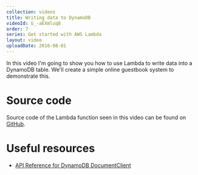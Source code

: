 ```yaml
---
collection: videos
title: Writing data to DynamoDB
videoId: G_-aEXmluq8
order: 7
series: Get started with AWS Lambda
layout: video
uploadDate: 2016-08-01
---
```


In this video I'm going to show you how to use Lambda to write data into a DynamoDB table. We'll create a simple online guestbook system to demonstrate this.

# Source code
Source code of the Lambda function seen in this video can be found on <a href="https://github.com/SavjeeTutorials/getting-started-with-lambda/tree/master/07-write-to-dynamodb" target="_blank">GitHub</a>.

# Useful resources
* <a href="http://docs.aws.amazon.com/AWSJavaScriptSDK/latest/AWS/DynamoDB/DocumentClient.html" target="_blank">API Reference for DynamoDB DocumentClient</a>